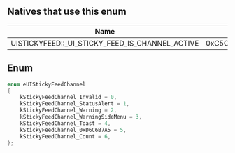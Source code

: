 ## Natives that use this enum
| Name                                                  | Hash               |
|-------------------------------------------------------|--------------------|
| UISTICKYFEED::\_UI\_STICKY\_FEED\_IS\_CHANNEL\_ACTIVE | 0xC5C395C60B542A3C |
## Enum
```cpp
enum eUIStickyFeedChannel
{
	kStickyFeedChannel_Invalid = 0,
	kStickyFeedChannel_StatusAlert = 1,
	kStickyFeedChannel_Warning = 2,
	kStickyFeedChannel_WarningSideMenu = 3,
	kStickyFeedChannel_Toast = 4,
	kStickyFeedChannel_0xD6C6B7A5 = 5,
	kStickyFeedChannel_Count = 6,
};
```
